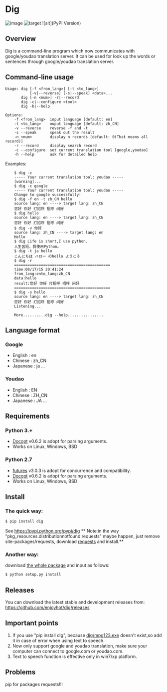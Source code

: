 # Dig 

   ![image](https://img.shields.io/pypi/v/Scrapy.svg)
   ![target](https://pypi.python.org/pypi/dig)
   ![alt](PyPI Version)

## Overview

Dig is a command-line program which now communicates with google/youdao
translation server. It can be used for look up the words or sentences through
google/youdao translation server.

## Command-line usage
	Usage: dig [-f <from_lang>] [-t <to_lang>]
			   [-v|--reverse] [-s|--speak] <data>...
		   dig [-n <num>] -r|--record
		   dig -c|--configure <tool>
		   dig -h|--help 
		   
	Options:
		-f <from_lang>  input language [default: en]
		-t <to_lang>    ouput language [default: zh_CN]
		-v --reverse    reverse -f and -t
		-s --speak      speak out the result
		-n <num>        display n records [default: 0(That means all record)]
		-r --record     display search record
		-c --configure  set current translation tool [google,youdao]
		-h --help       ask for detailed help	
	
Examples:
 
		$ dig -c
		----- Your current translation tool: youdao -----
		[warning]...
		$ dig -c google
		----- Your current translation tool: youdao -----
		Change to google successfully!
		$ dig -f en -t zh_CN hello
		source lang: en ----> target lang: zh_CN
		您好 你好 打招呼 招呼 问好
		$ dig hello
		source lang: en ----> target lang: zh_CN
		您好 你好 打招呼 招呼 问好
		$ dig -v 你好
		source lang: zh_CN ----> target lang: en
		Hello
		$ dig Life is short,I use python.
		人生苦短，我使用Python。
		$ dig -t ja hello
		こんにちは ハロー のhello ようこそ 
		$ dig -r
		===========================================
		time:08/17/15 20:41:24
		from_lang:ento_lang:zh_CN
		data:hello
		result:您好 你好 打招呼 招呼 问好 
		===========================================
		$ dig -s hello
		source lang: en ----> target lang: zh_CN
		您好 你好 打招呼 招呼 问好
		Listening...
		
		More..........dig --help................
		


## Language format

### Google

* English : en
* Chinese : zh_CN
* Japanese : ja
...

### Youdao

* English : EN
* Chinese : ZH_CN
* Japanese : JA
...

## Requirements

### Python 3.+

* [Docopt](https://github.com/docopt/docopt) v0.6.2 is adopt for parsing arguments. 
* Works on Linux, Windows, BSD

### Python 2.7

* [futures](https://pypi.python.org/pypi/futures/) v3.0.3 is adopt for concurrence and compatibility. 
* [Docopt](https://github.com/docopt/docopt) v0.6.2 is adopt for parsing arguments. 
* Works on Linux, Windows, BSD

## Install

### The quick way:
```python
$ pip install dig
```
See https://pypi.python.org/pypi/dig
** Note:in the way "pkg_resources.distributionnotfound:requests" maybe happen, just remove site-packages/requests, download [requests](https://pypi.python.org/pypi/requests#downloads) and install.**

### Another way:
download [the whole package](https://github.com/enjoyhot/dig/archive/master.zip) and input as follows:
```python
$ python setup.py install
```
## Releases

You can download the latest stable and development releases from: https://github.com/enjoyhot/dig/releases

## Important points

1. If you use "pip install dig", because [dig/mpg123.exe](https://github.com/enjoyhot/dig/blob/master/dig/mpg123.exe) doesn't exist,so add it in case of error when using text to speech.
2. Now only support google and youdao translation, make sure your computer can connect to google.com or youdao.com.
3. Text to speech function is effective only in win7/xp platform. 

## Problems
pip for packages requests!!!